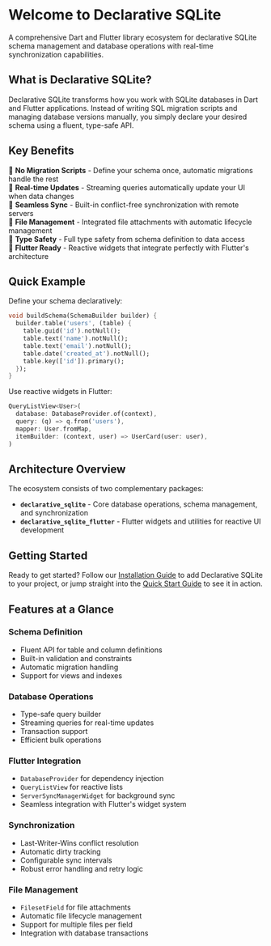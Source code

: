 # Welcome to Declarative SQLite

A comprehensive Dart and Flutter library ecosystem for declarative SQLite schema management and database operations with real-time synchronization capabilities.

## What is Declarative SQLite?

Declarative SQLite transforms how you work with SQLite databases in Dart and Flutter applications. Instead of writing SQL migration scripts and managing database versions manually, you simply declare your desired schema using a fluent, type-safe API.

## Key Benefits

🚀 **No Migration Scripts** - Define your schema once, automatic migrations handle the rest  
🔄 **Real-time Updates** - Streaming queries automatically update your UI when data changes  
🔗 **Seamless Sync** - Built-in conflict-free synchronization with remote servers  
📁 **File Management** - Integrated file attachments with automatic lifecycle management  
🎯 **Type Safety** - Full type safety from schema definition to data access  
🧩 **Flutter Ready** - Reactive widgets that integrate perfectly with Flutter's architecture

## Quick Example

Define your schema declaratively:

```dart
void buildSchema(SchemaBuilder builder) {
  builder.table('users', (table) {
    table.guid('id').notNull();
    table.text('name').notNull();
    table.text('email').notNull();
    table.date('created_at').notNull();
    table.key(['id']).primary();
  });
}
```

Use reactive widgets in Flutter:

```dart
QueryListView<User>(
  database: DatabaseProvider.of(context),
  query: (q) => q.from('users'),
  mapper: User.fromMap,
  itemBuilder: (context, user) => UserCard(user: user),
)
```

## Architecture Overview

The ecosystem consists of two complementary packages:

- **`declarative_sqlite`** - Core database operations, schema management, and synchronization
- **`declarative_sqlite_flutter`** - Flutter widgets and utilities for reactive UI development

## Getting Started

Ready to get started? Follow our [Installation Guide](getting-started/installation) to add Declarative SQLite to your project, or jump straight into the [Quick Start Guide](getting-started/quick-start) to see it in action.

## Features at a Glance

### Schema Definition
- Fluent API for table and column definitions
- Built-in validation and constraints
- Automatic migration handling
- Support for views and indexes

### Database Operations
- Type-safe query builder
- Streaming queries for real-time updates
- Transaction support
- Efficient bulk operations

### Flutter Integration
- `DatabaseProvider` for dependency injection
- `QueryListView` for reactive lists
- `ServerSyncManagerWidget` for background sync
- Seamless integration with Flutter's widget system

### Synchronization
- Last-Writer-Wins conflict resolution
- Automatic dirty tracking
- Configurable sync intervals
- Robust error handling and retry logic

### File Management
- `FilesetField` for file attachments
- Automatic file lifecycle management
- Support for multiple files per field
- Integration with database transactions